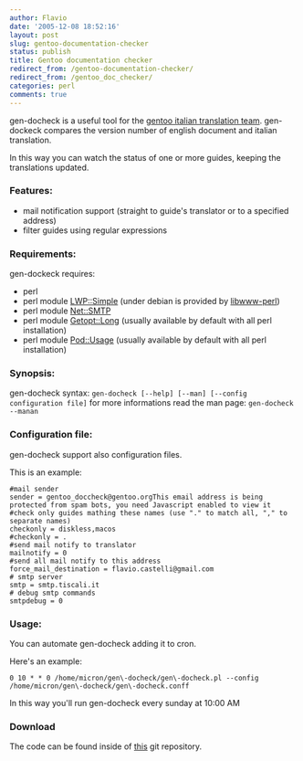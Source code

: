 ```yaml
---
author: Flavio
date: '2005-12-08 18:52:16'
layout: post
slug: gentoo-documentation-checker
status: publish
title: Gentoo documentation checker
redirect_from: /gentoo-documentation-checker/
redirect_from: /gentoo_doc_checker/
categories: perl
comments: true
---
```


gen-docheck is a useful tool for the [gentoo italian translation team](http://www.gentoo.org/doc/it/index.xml).
gen-dockeck compares the version number of english document and italian translation.

In this way you can watch the status of one or more guides, keeping the
translations updated.

### Features:

  * mail notification support (straight to guide's translator or to a specified address)
  * filter guides using regular expressions

### Requirements:

gen-dockeck requires:

  * perl
  * perl module [LWP::Simple](http://search.cpan.org/dist/libwww-perl/lib/LWP/Simple.pm) (under debian is provided by [libwww-perl](http://packages.debian.org/cgi-bin/search_packages.pl?searchon=names&subword=1&version=all&release=all&keywords=libwww-perl&sourceid=mozilla-search))
  * perl module [Net::SMTP](http://search.cpan.org/~gbarr/libnet/Net/SMTP.pm)
  * perl module [Getopt::Long](http://search.cpan.org/~jv/Getopt-Long-2.35/lib/Getopt/Long.pm) (usually available by default with all perl installation)
  * perl module [Pod::Usage](http://search.cpan.org/~marekr/Pod-Parser-1.34/lib/Pod/Usage.pm) (usually available by default with all perl installation)

### Synopsis:

gen-docheck syntax: `gen-docheck [--help] [--man] [--config configuration
file]` for more informations read the man page: `gen-docheck --manan`

### Configuration file:

gen-docheck support also configuration files.

This is an example:

    
    
    
    #mail sender
    sender = gentoo_doccheck@gentoo.orgThis email address is being protected from spam bots, you need Javascript enabled to view it  
    #check only guides mathing these names (use "." to match all, "," to separate names)
    checkonly = diskless,macos
    #checkonly = .  
    #send mail notify to translator
    mailnotify = 0  
    #send all mail notify to this address
    force_mail_destination = flavio.castelli@gmail.com  
    # smtp server
    smtp = smtp.tiscali.it  
    # debug smtp commands
    smtpdebug = 0
    

### Usage:

You can automate gen-docheck adding it to cron.

Here's an example:

    
    
    
    0 10 * * 0 /home/micron/gen\-docheck/gen\-docheck.pl --config /home/micron/gen\-docheck/gen\-docheck.conff
    

In this way you'll run gen-docheck every sunday at 10:00 AM

### Download

The code can be found inside of [this](https://github.com/flavio/gentoo_doc_checker) git repository.

